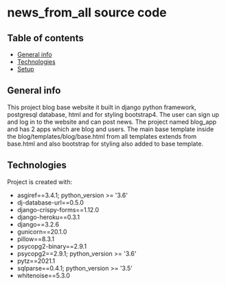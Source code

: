 
news_from_all source code
=============================

## Table of contents
* [General info](#general-info)
* [Technologies](#technologies)
* [Setup](#setup)

## General info
This project blog base website it built in django python framework, postgresql database, html and for styling bootstrap4. The user can sign up and log in to the website and can post news. The project named blog_app and has 2 apps which are blog and users. The main base template inside the blog/templates/blog/base.html from all templates extends from base.html and also bootstrap for styling also added to base template. 
	
## Technologies
Project is created with:
* asgiref==3.4.1; python_version >= '3.6'
* dj-database-url==0.5.0
* django-crispy-forms==1.12.0
* django-heroku==0.3.1
* django==3.2.6
* gunicorn==20.1.0
* pillow==8.3.1
* psycopg2-binary==2.9.1
* psycopg2==2.9.1; python_version >= '3.6'
* pytz==2021.1
* sqlparse==0.4.1; python_version >= '3.5'
* whitenoise==5.3.0
	
